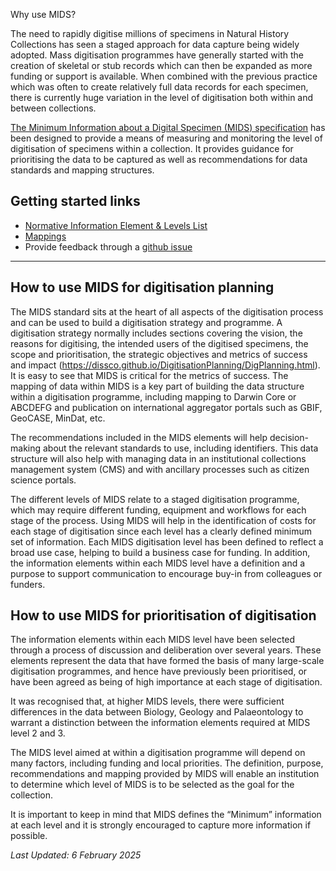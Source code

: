 Why use MIDS?

The need to rapidly digitise millions of specimens in Natural History Collections has seen a staged approach for data capture being widely adopted. Mass digitisation programmes have generally started with the creation of skeletal or stub records which can then be expanded as more funding or support is available. When combined with the previous practice which was often to create relatively full data records for each specimen, there is currently huge variation in the level of digitisation both within and between collections.

[The Minimum Information about a Digital Specimen (MIDS) specification](https://github.com/tdwg/mids) has been designed to provide a means of measuring and monitoring the level of digitisation of specimens within a collection. It provides guidance for prioritising the data to be captured as well as recommendations for data standards and mapping structures.


Getting started links[](#getting-started)
-----------------------------------
*   [Normative Information Element & Levels List](https://tdwg.github.io/mids/information-elements/index.html)
*   [Mappings](https://tdwg.github.io/mids/mappings/index.html)
*   Provide feedback through a [github issue](https://github.com/tdwg/mids/issues)

-------------

## How to use MIDS for digitisation planning

The MIDS standard sits at the heart of all aspects of the digitisation process and can be used to build a digitisation strategy and programme. A digitisation strategy normally includes sections covering the vision, the reasons for digitising, the intended users of the digitised specimens, the scope and prioritisation, the strategic objectives and metrics of success and impact (https://dissco.github.io/DigitisationPlanning/DigPlanning.html). It is easy to see that MIDS is critical for the metrics of success. The mapping of data within MIDS is a key part of building the data structure within a digitisation programme, including mapping to Darwin Core or ABCDEFG and publication on international aggregator portals such as GBIF, GeoCASE, MinDat, etc.

The recommendations included in the MIDS elements will help decision-making about the relevant standards to use, including identifiers. This data structure will also help with managing data in an institutional collections management system (CMS) and with ancillary processes such as citizen science portals.

The different levels of MIDS relate to a staged digitisation programme, which may require different funding, equipment and workflows for each stage of the process. Using MIDS will help in the identification of costs for each stage of digitisation since each level has a clearly defined minimum set of information. Each MIDS digitisation level has been defined to reflect a broad use case, helping to build a business case for funding. In addition, the information elements within each MIDS level have a definition and a purpose to support communication to encourage buy-in from colleagues or funders.

## How to use MIDS for prioritisation of digitisation

The information elements within each MIDS level have been selected through a process of discussion and deliberation over several years. These elements represent the data that have formed the basis of many large-scale digitisation programmes, and hence have previously been prioritised, or have been agreed as being of high importance at each stage of digitisation.

It was recognised that, at higher MIDS levels, there were sufficient differences in the data between Biology, Geology and Palaeontology to warrant a distinction between the information elements required at MIDS level 2 and 3.

The MIDS level aimed at within a digitisation programme will depend on many factors, including funding and local priorities. The definition, purpose, recommendations and mapping provided by MIDS will enable an institution to determine which level of MIDS is to be selected as the goal for the collection.

It is important to keep in mind that MIDS defines the “Minimum” information at each level and it is strongly encouraged to capture more information if possible.

*Last Updated: 6 February 2025*
